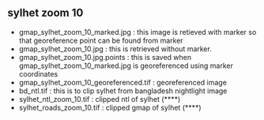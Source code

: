 ## sylhet zoom 10
 
- gmap_sylhet_zoom_10_marked.jpg : this image is retieved with marker so that georeference point can be found from marker
- gmap_sylhet_zoom_10.jpg : this is retrieved without marker. 
- gmap_sylhet_zoom_10.jpg.points : this is saved when gmap_sylhet_zoom_10_marked.jpg is georeferenced using marker coordinates
- gmap_sylhet_zoom_10_georeferenced.tif : georeferenced image
- bd_ntl.tif : this is to clip sylhet from bangladesh nightlight image
- sylhet_ntl_zoom_10.tif : clipped ntl of sylhet (****)
- sylhet_roads_zoom_10.tif : clipped gmap of sylhet (****)

